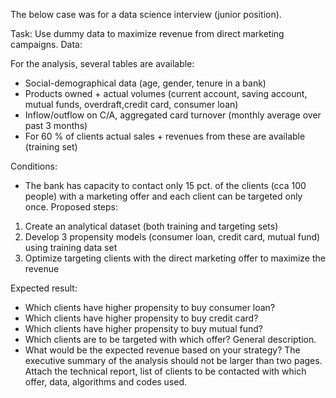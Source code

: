 The below case was for a data science interview (junior position).

Task:
Use dummy data to maximize revenue from direct marketing campaigns.
Data:

For the analysis, several tables are available:
-  Social-demographical data (age, gender, tenure in a bank)
-  Products owned + actual volumes (current account, saving account, mutual funds, overdraft,credit card, consumer loan)
- Inflow/outflow on C/A, aggregated card turnover (monthly average over past 3 months)
- For 60 % of clients actual sales + revenues from these are available (training set)
  
Conditions:
- The bank has capacity to contact only 15 pct. of the clients (cca 100 people) with a marketing
offer and each client can be targeted only once.
Proposed steps:
1. Create an analytical dataset (both training and targeting sets)
2. Develop 3 propensity models (consumer loan, credit card, mutual fund) using training data set
3. Optimize targeting clients with the direct marketing offer to maximize the revenue

Expected result:
- Which clients have higher propensity to buy consumer loan?
- Which clients have higher propensity to buy credit card?
- Which clients have higher propensity to buy mutual fund?
- Which clients are to be targeted with which offer? General description.
- What would be the expected revenue based on your strategy?
The executive summary of the analysis should not be larger than two pages. Attach the technical
report, list of clients to be contacted with which offer, data, algorithms and codes used.

